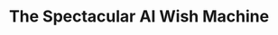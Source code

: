 ---
avatar: /images/people/the-spectacular-ai-wish-machine.jpg
avatar_small: null
bio: null
homepage: https://linuxunplugged.com/616?t=3609
instagram: null
linkedin: null
title: The Spectacular AI Wish Machine
twitter: null
type: guest
username: the-spectacular-ai-wish-machine
youtube: null
---